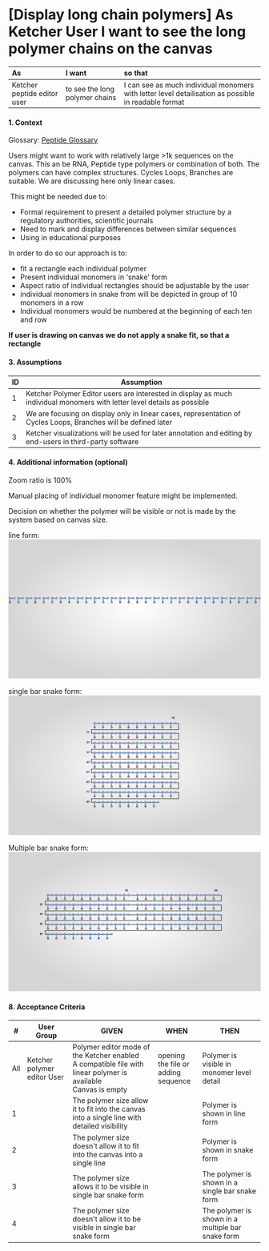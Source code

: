 # [Display long chain polymers] As Ketcher User I want to see the long polymer chains on the canvas

| As                          | I want                         | so that                                                      |
| :-------------------------- | :----------------------------- | :----------------------------------------------------------- |
| Ketcher peptide editor user | to see the long polymer chains | I can see as much individual monomers with letter level detailisation as possible in readable format |

#### 1. Context

Glossary: [Peptide Glossary](https://github.com/epam/ketcher/wiki/Polymer-Glossary)

Users might want to work with relatively large >1k sequences on the canvas. This an be RNA, Peptide type polymers or combination of both. The polymers can have complex structures. Cycles Loops, Branches are suitable. We are discussing here only linear cases.

​	This might be needed due to:

- Formal requirement to present a detailed polymer structure by a regulatory authorities, scientific journals
- Need to mark and display differences between similar sequences
- Using in educational purposes

In order to do so our approach is to:

- fit a rectangle each individual polymer
- Present individual monomers in 'snake' form
- Aspect ratio of individual rectangles should be adjustable by the user
- individual monomers in snake from will be depicted in group of 10 monomers in a row
- Individual monomers would be numbered at the beginning of each ten and row

**If user is drawing on canvas we do not apply a snake fit, so that a rectangle**

#### 3. Assumptions

| **ID** | **Assumption**                                               |
| ------ | ------------------------------------------------------------ |
| 1      | Ketcher Polymer Editor users are interested in display as much individual monomers with letter level details as possible |
| 2      | We are focusing on display only in linear cases, representation of  Cycles Loops, Branches will be defined later |
| 3      | Ketcher visualizations will be used for later annotation and editing by end-users in third-party software |

####  4. Additional information (optional)

Zoom ratio is 100%

Manual placing of individual monomer feature might be implemented.

Decision on whether the polymer will be visible or not is made by the system based on canvas size.

line form: ![Line form](https://github.com/epam/ketcher/blob/master/documentation/wiki/line%20form.png)

single bar snake form: ![multibar snake](https://github.com/epam/ketcher/blob/master/documentation/wiki/single%20bar%20snake.png)

Multiple bar snake form: ![single bar snake](https://github.com/epam/ketcher/blob/master/documentation/wiki/miltibar%20snake.png)



#### 8. Acceptance Criteria



| **#** | **User Group**              | **GIVEN**                                                    | **WHEN**                                  | **THEN**                                          |
| ----- | --------------------------- | ------------------------------------------------------------ | ----------------------------------------- | ------------------------------------------------- |
| All   | Ketcher polymer editor User | Polymer editor mode of the Ketcher enabled<br />A compatible file with linear polymer is available<br />Canvas is empty | opening the file or <br />adding sequence | Polymer is visible in monomer level  detail       |
| 1     |                             | The polymer size allow it to fit into the canvas into a single line  with detailed visibility<br /> |                                           | Polymer is shown in line form                     |
| 2     |                             | The polymer size doesn't allow it to fit into the canvas into a single line <br /> |                                           | Polymer is shown in snake form                    |
| 3     |                             | The polymer size allows it to be visible in single bar snake form <br /> |                                           | The polymer is shown in a single bar snake form   |
| 4     |                             | The polymer size doesn't allow it to be visible in single bar snake form <br /> |                                           | The polymer is shown in a multiple bar snake form |
